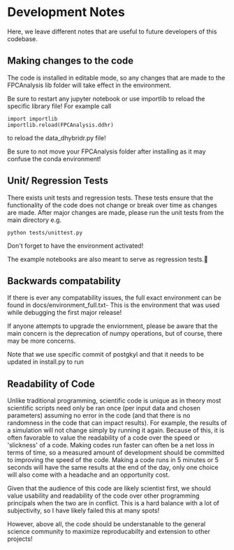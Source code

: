 # Development Notes

Here, we leave different notes that are useful to future developers of this codebase.


## Making changes to the code

The code is installed in editable mode, so any changes that are made to the FPCAnalysis lib folder will take effect in the environment. 

Be sure to restart any jupyter notebook or use importlib to reload the specific library file! For example call
```
import importlib
importlib.reload(FPCAnalysis.ddhr)
```
to reload the data_dhybridr.py file!

Be sure to not move your FPCAnalysis folder after installing as it may confuse the conda environment!

## Unit/ Regression Tests

There exists unit tests and regression tests. These tests ensure that the functionality of the code does not change or break over time as changes are made. After major changes are made, please run the unit tests from the main directory e.g.

```
python tests/unittest.py
```

Don't forget to have the environment activated!

The example notebooks are also meant to serve as regression tests.

## Backwards compatability
If there is ever any compatability issues, the full exact environment can be found in docs/environment_full.txt- This is the environment that was used while debugging the first major release!

If anyone attempts to upgrade the enviornment, please be aware that the main concern is the deprecation of numpy operations, but of course, there may be more concerns.

Note that we use specific commit of postgkyl and that it needs to be updated in install.py to run

## Readability of Code

Unlike traditional programming, scientific code is unique as in theory most scientific scripts need only be ran once (per input data and chosen parameters) assuming no error in the code (and that there is no randomness in the code that can impact results). For example, the results of a simulation will not change simply by running it again. Because of this, it is often favorable to value the readability of a code over the speed or 'slickness' of a code. Making codes run faster can often be a net loss in terms of time, so a measured amount of development should be committed to improving the speed of the code. Making a code runs in 5 minutes or 5 seconds will have the same results at the end of the day, only one choice will also come with a headache and an opportunity cost.

Given that the audience of this code are likely scientist first, we should value usability and readability of the code over other programming principals when the two are in conflict. This is a hard balance with a lot of subjectivity, so I have likely failed this at many spots! 

However, above all, the code should be understanable to the general science community to maximize reproducabilty and extension to other projects!
